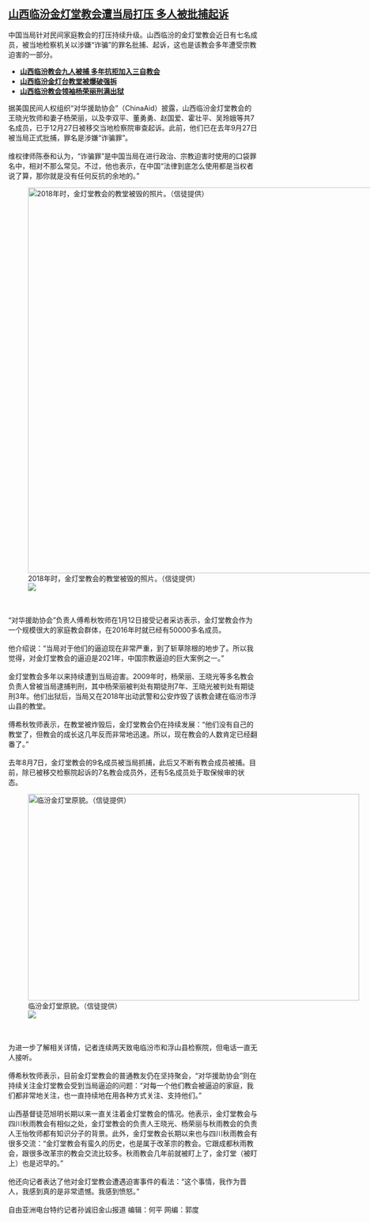 <!--1642102563000-->
[山西临汾金灯堂教会遭当局打压    多人被批捕起诉](https://www.rfa.org/mandarin/yataibaodao/shehui/sc-01132022141211.html)
------

<p>中国当局针对民间家庭教会的打压持续升级。山西临汾的金灯堂教会近日有七名成员，被当地检察机关以涉嫌“诈骗”的罪名批捕、起诉，这也是该教会多年遭受宗教迫害的一部分。</p><ul><li><strong><a href="https://www.rfa.org/mandarin/yataibaodao/shehui/ql0809a-08092021041040.html">山西临汾教会九人被捕 多年抗拒加入三自教会</a></strong></li><li><strong><a href="https://www.rfa.org/mandarin/yataibaodao/renquanfazhi/ql1-01102018100824.html">山西临汾金灯台教堂被爆破强拆</a></strong></li><li><a href="https://www.rfa.org/mandarin/yataibaodao/shehui/ql2-10212016104303.html"><strong>山西临汾教会领袖杨荣丽刑满出狱</strong></a></li></ul><p>据美国民间人权组织“对华援助协会”（ChinaAid）披露，山西临汾金灯堂教会的王晓光牧师和妻子杨荣丽，以及李双平、董勇勇、赵国爱、霍壮平、吴玲娥等共7名成员，已于12月27日被移交当地检察院审查起诉。此前，他们已在去年9月27日被当局正式批捕，罪名是涉嫌“诈骗罪”。<br/><br/>维权律师陈泰和认为，“诈骗罪”是中国当局在进行政治、宗教迫害时使用的口袋罪名中，相对不那么常见。不过，他也表示，在中国“法律到底怎么使用都是当权者说了算，那你就是没有任何反抗的余地的。”</p><p><figure class="image-richtext image-inline captioned" style="width:1386px;"><img alt="2018年时，金灯堂教会的教堂被毁的照片。（信徒提供）" height="780" src="https://www.rfa.org/mandarin/yataibaodao/shehui/sc-01132022141211.html/m0113-sc2.jpg/@@images/908ca716-57d6-42c7-94a7-43cd5cf80358.jpeg" title="1" width="1386"/><figcaption class="image-caption">2018年时，金灯堂教会的教堂被毁的照片。（信徒提供）</figcaption><small></small><div id="zoomattribute"><a data-caption="2018年时，金灯堂教会的教堂被毁的照片。（信徒提供）" data-fancybox="" href="https://www.rfa.org/mandarin/yataibaodao/shehui/sc-01132022141211.html/m0113-sc2.jpg" id="single_image" title="2018年时，金灯堂教会的教堂被毁的照片。（信徒提供）"><img src="/++plone++rfa-resources/img/icon-zoom.png"/></a></div></figure><br/><br/>“对华援助协会”负责人傅希秋牧师在1月12日接受记者采访表示，金灯堂教会作为一个规模很大的家庭教会群体，在2016年时就已经有50000多名成员。<br/><br/>他介绍说：“当局对于他们的逼迫现在非常严重，到了斩草除根的地步了。所以我觉得，对金灯堂教会的逼迫是2021年，中国宗教逼迫的巨大案例之一。”<br/><br/>金灯堂教会多年以来持续遭到当局迫害。2009年时，杨荣丽、王晓光等多名教会负责人曾被当局逮捕判刑，其中杨荣丽被判处有期徒刑7年、王晓光被判处有期徒刑3年。他们出狱后，当局又在2018年出动武警和公安炸毁了该教会建在临汾市浮山县的教堂。<br/><br/>傅希秋牧师表示，在教堂被炸毁后，金灯堂教会仍在持续发展：“他们没有自己的教堂了，但教会的成长这几年反而非常地迅速。所以，现在教会的人数肯定已经翻番了。”<br/><br/>去年8月7日，金灯堂教会的9名成员被当局抓捕，此后又不断有教会成员被捕。目前，除已被移交检察院起诉的7名教会成员外，还有5名成员处于取保候审的状态。</p><p><figure class="image-richtext image-inline captioned" style="width:670px;"><img alt="临汾金灯堂原貌。（信徒提供）" height="418" src="https://www.rfa.org/mandarin/yataibaodao/shehui/sc-01132022141211.html/c8575b36-601d-4a71-93be-6578312f74c6.jpeg/@@images/a2ce15f2-133e-4268-8865-f6902322a867.jpeg" title="2" width="670"/><figcaption class="image-caption">临汾金灯堂原貌。（信徒提供）</figcaption><small></small><div id="zoomattribute"><a data-caption="临汾金灯堂原貌。（信徒提供）" data-fancybox="" href="https://www.rfa.org/mandarin/yataibaodao/shehui/sc-01132022141211.html/c8575b36-601d-4a71-93be-6578312f74c6.jpeg" id="single_image" title="临汾金灯堂原貌。（信徒提供）"><img src="/++plone++rfa-resources/img/icon-zoom.png"/></a></div></figure><br/><br/>为进一步了解相关详情，记者连续两天致电临汾市和浮山县检察院，但电话一直无人接听。<br/><br/>傅希秋牧师表示，目前金灯堂教会的普通教友仍在坚持聚会，“对华援助协会”则在持续关注金灯堂教会受到当局逼迫的问题：“对每一个他们教会被逼迫的家庭，我们都非常地关注，也一直持续地在用各种方式关注、支持他们。”<br/><br/>山西基督徒范旭明长期以来一直关注着金灯堂教会的情况。他表示，金灯堂教会与四川秋雨教会有相似之处，金灯堂教会的负责人王晓光、杨荣丽与秋雨教会的负责人王怡牧师都有知识分子的背景。此外，金灯堂教会长期以来也与四川秋雨教会有很多交流：“金灯堂教会有蛮久的历史，也是属于改革宗的教会。它跟成都秋雨教会，跟很多改革宗的教会交流比较多。秋雨教会几年前就被盯上了，金灯堂（被盯上）也是迟早的。”<br/><br/>他还向记者表达了他对金灯堂教会遭遇迫害事件的看法：“这个事情，我作为晋人，我感到真的是非常遗憾。我感到愤怒。”<br/><br/>自由亚洲电台特约记者孙诚旧金山报道 编辑：何平 网编：郭度</p><p></p>
